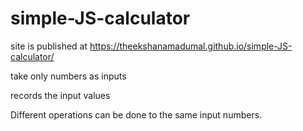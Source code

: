 # simple-JS-calculator

site is published at https://theekshanamadumal.github.io/simple-JS-calculator/


take only numbers as inputs 

records the input values

Different operations can be done to the same input numbers.
